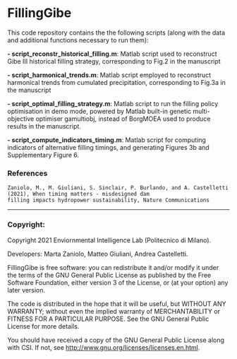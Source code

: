 # FillingGibe

This code repository contains the the following scripts (along with the data and additional functions necessary to run them):

**- script_reconstr_historical_filling.m**: Matlab script used to reconstruct Gibe III historical filling strategy, corresponding to Fig.2 in the manuscript   

**- script_harmonical_trends.m**: Matlab script employed to reconstruct harmonical trends from cumulated precipitation, corresponding to Fig.3a in the manuscript

**- script_optimal_filling_strategy.m**: Matlab script to run the filling policy optimisation in demo mode, powered by Matlab built-in genetic multi-objective optimiser gamultiobj, instead of BorgMOEA used to produce results in the manuscript.

**- script_compute_indicators_timing.m**: Matlab script for computing indicators of alternative filling timings, and generating Figures 3b and Supplementary Figure 6.

### References
```
Zaniolo, M., M. Giuliani, S. Sinclair, P. Burlando, and A. Castelletti (2021), When timing matters - misdesigned dam 
filling impacts hydropower sustainability, Nature Communications
```

----
### Copyright:

Copyright 2021 Enviornmental Intelligence Lab (Politecnico di Milano).

Developers: Marta Zaniolo, Matteo Giuliani, Andrea Castelletti.

FillingGibe is free software: you can redistribute it and/or modify it under the terms of the GNU General Public License as published by the Free Software Foundation, either version 3 of the License, or (at your option) any later version.

The code is distributed in the hope that it will be useful, but WITHOUT ANY WARRANTY; without even the implied warranty of MERCHANTABILITY or FITNESS FOR A PARTICULAR PURPOSE.  See the GNU General Public License for more details.

You should have received a copy of the GNU General Public License along with CSI.  If not, see <http://www.gnu.org/licenses/licenses.en.html>.

